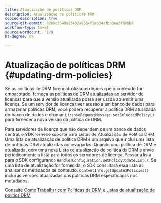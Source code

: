 ```yaml
---
title: Atualização de políticas DRM
description: Atualização de políticas DRM
copied-description: true
source-git-commit: 02ebc3548a254b2a6554f1ab34afbb3ea5f09bb8
workflow-type: tm+mt
source-wordcount: '179'
ht-degree: 0%

---
```


# Atualização de políticas DRM {#updating-drm-policies}

Se as políticas de DRM forem atualizadas depois que o conteúdo for empacotado, forneça as políticas de DRM atualizadas ao servidor de licenças para que a versão atualizada possa ser usada ao emitir uma licença. Se um servidor de licença tiver acesso a um banco de dados para armazenar políticas DRM, você poderá recuperar a política DRM atualizada do banco de dados e chamar `LicenseRequestMessage.setSelectedPolicy()` para fornecer a nova versão da política de DRM.

Para servidores de licença que não dependem de um banco de dados central, o SDK fornece suporte para Listas de Atualização de Política DRM. Uma lista de atualização de política DRM é um arquivo que inclui uma lista de políticas DRM atualizadas ou revogadas. Quando uma política de DRM é atualizada, gere uma nova Lista de atualização de política de DRM e envie periodicamente a lista para todos os servidores de licença. Passar a lista para o SDK configurando `HandlerConfiguration.setPolicyUpdateList()`. Se uma lista de atualização for fornecida, o SDK consultará essa lista ao analisar os metadados de conteúdo. `ContentInfo.getUpdatedPolicies()` inclui as versões atualizadas das políticas DRM especificadas nos metadados.

Consulte [Como Trabalhar com Políticas de DRM](../../../protecting-content/working-policies-overview/working-with-policies.md) e [Listas de atualização de política DRM](../../../protecting-content/working-policies-overview/policy-update-lists/working-with-policy-update-lists.md)
